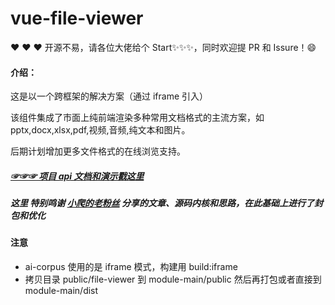# vue-file-viewer

❤️ ❤️ ❤️ 开源不易，请各位大佬给个 Start✨✨✨，同时欢迎提 PR 和 Issure！:smile:

#### 介绍：

这是以一个跨框架的解决方案（通过 iframe 引入）

该组件集成了市面上纯前端渲染多种常用文档格式的主流方案，如 pptx,docx,xlsx,pdf,视频,音频,纯文本和图片。

后期计划增加更多文件格式的在线浏览支持。

##### [☞☞☞ 项目 api 文档和演示戳这里](https://file-viewer.me7.cn/index.html)

##### 这里 特别鸣谢 [小爬的老粉丝](https://blog.csdn.net/wybaby168) 分享的文章、源码内核和思路，在此基础上进行了封包和优化

#### 注意

- ai-corpus 使用的是 iframe 模式，构建用 build:iframe
- 拷贝目录 public/file-viewer 到 module-main/public 然后再打包或者直接到 module-main/dist
